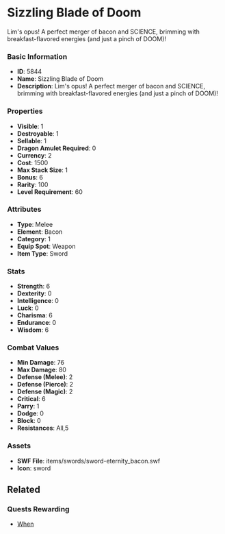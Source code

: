 # Sizzling Blade of Doom

Lim's opus! A perfect merger of bacon and SCIENCE, brimming with breakfast-flavored energies (and just a pinch of DOOM)!

### Basic Information

- **ID**: 5844
- **Name**: Sizzling Blade of Doom
- **Description**: Lim&#039;s opus! A perfect merger of bacon and SCIENCE, brimming with breakfast-flavored energies (and just a pinch of DOOM)!

### Properties

- **Visible**: 1
- **Destroyable**: 1
- **Sellable**: 1
- **Dragon Amulet Required**: 0
- **Currency**: 2
- **Cost**: 1500
- **Max Stack Size**: 1
- **Bonus**: 6
- **Rarity**: 100
- **Level Requirement**: 60

### Attributes

- **Type**: Melee
- **Element**: Bacon
- **Category**: 1
- **Equip Spot**: Weapon
- **Item Type**: Sword

### Stats

- **Strength**: 6
- **Dexterity**: 0
- **Intelligence**: 0
- **Luck**: 0
- **Charisma**: 6
- **Endurance**: 0
- **Wisdom**: 6

### Combat Values

- **Min Damage**: 76
- **Max Damage**: 80
- **Defense (Melee)**: 2
- **Defense (Pierce)**: 2
- **Defense (Magic)**: 2
- **Critical**: 6
- **Parry**: 1
- **Dodge**: 0
- **Block**: 0
- **Resistances**: All,5

### Assets

- **SWF File**: items/swords/sword-eternity_bacon.swf
- **Icon**: sword

## Related

### Quests Rewarding

- [When](../quests/807-when.md)

